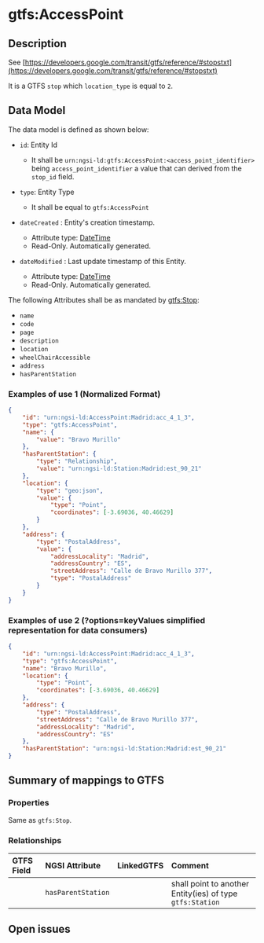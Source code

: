 # gtfs:AccessPoint

## Description

See
[https://developers.google.com/transit/gtfs/reference/#stopstxt](https://developers.google.com/transit/gtfs/reference/#stopstxt)

It is a GTFS `stop` which `location_type` is equal to `2`.

## Data Model

The data model is defined as shown below:

-   `id`: Entity Id

    -   It shall be `urn:ngsi-ld:gtfs:AccessPoint:<access_point_identifier>`
        being `access_point_identifier` a value that can derived from the
        `stop_id` field.

-   `type`: Entity Type

    -   It shall be equal to `gtfs:AccessPoint`

-   `dateCreated` : Entity's creation timestamp.

    -   Attribute type: [DateTime](https://schema.org/DateTime)
    -   Read-Only. Automatically generated.

-   `dateModified` : Last update timestamp of this Entity.
    -   Attribute type: [DateTime](https://schema.org/DateTime)
    -   Read-Only. Automatically generated.

The following Attributes shall be as mandated by
[gtfs:Stop](../../Stop/doc/spec.md):

-   `name`
-   `code`
-   `page`
-   `description`
-   `location`
-   `wheelChairAccessible`
-   `address`
-   `hasParentStation`

### Examples of use 1 (Normalized Format)

```json
{
    "id": "urn:ngsi-ld:AccessPoint:Madrid:acc_4_1_3",
    "type": "gtfs:AccessPoint",
    "name": {
        "value": "Bravo Murillo"
    },
    "hasParentStation": {
        "type": "Relationship",
        "value": "urn:ngsi-ld:Station:Madrid:est_90_21"
    },
    "location": {
        "type": "geo:json",
        "value": {
            "type": "Point",
            "coordinates": [-3.69036, 40.46629]
        }
    },
    "address": {
        "type": "PostalAddress",
        "value": {
            "addressLocality": "Madrid",
            "addressCountry": "ES",
            "streetAddress": "Calle de Bravo Murillo 377",
            "type": "PostalAddress"
        }
    }
}
```

### Examples of use 2 (?options=keyValues simplified representation for data consumers)

```json
{
    "id": "urn:ngsi-ld:AccessPoint:Madrid:acc_4_1_3",
    "type": "gtfs:AccessPoint",
    "name": "Bravo Murillo",
    "location": {
        "type": "Point",
        "coordinates": [-3.69036, 40.46629]
    },
    "address": {
        "type": "PostalAddress",
        "streetAddress": "Calle de Bravo Murillo 377",
        "addressLocality": "Madrid",
        "addressCountry": "ES"
    },
    "hasParentStation": "urn:ngsi-ld:Station:Madrid:est_90_21"
}
```

## Summary of mappings to GTFS

### Properties

Same as `gtfs:Stop`.

### Relationships

| GTFS Field | NGSI Attribute     | LinkedGTFS | Comment                                                   |
| :--------- | :----------------- | :--------- | :-------------------------------------------------------- |
|            | `hasParentStation` |            | shall point to another Entity(ies) of type `gtfs:Station` |

## Open issues
